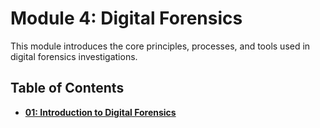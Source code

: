 # Module 4: Digital Forensics

This module introduces the core principles, processes, and tools used in digital forensics investigations.

## Table of Contents

-   [**01: Introduction to Digital Forensics**](./01-introduction-to-digital-forensics.md)